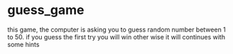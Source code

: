 # guess_game
this game, the computer is asking you to guess random number between 1 to 50. if you guess the first try you will win other wise it will continues with some hints
